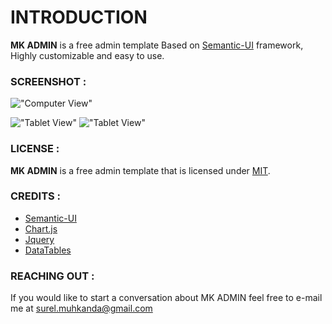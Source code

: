 INTRODUCTION
============

**MK ADMIN** is a free admin template Based on [Semantic-UI](https://semantic-ui.com/) framework, Highly customizable and easy to use.

### SCREENSHOT :

!["Computer View"](https://i.ibb.co/k3dmZvH/Screenshot-9.png "Computer View")

!["Tablet View"](https://i.ibb.co/6tkGJ0Q/Screenshot-2018-12-24-ADMIN-MK-ADMIN.png "Tablet View") !["Tablet View"](https://i.ibb.co/F4jWbmj/Screenshot-2018-12-25-ADMIN-MK-ADMIN.png "Tablet View")

### LICENSE :

**MK ADMIN** is a free admin template that is licensed under [MIT](http://opensource.org/licenses/MIT).

### CREDITS :

- [Semantic-UI](https://semantic-ui.com/)
- [Chart.js](https://www.chartjs.org/)
- [Jquery](https://jquery.com/)
- [DataTables](https://datatables.net/)

### REACHING OUT :

If you would like to start a conversation about MK ADMIN feel free to e-mail me at [surel.muhkanda@gmail.com](mailto:surel.muhkanda@gmail.com)

